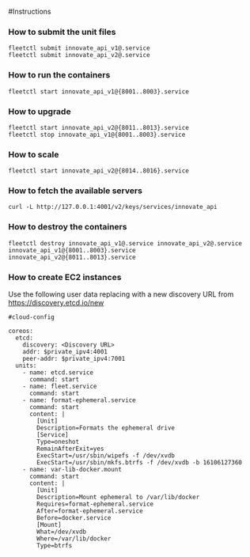 
#Instructions

### How to submit the unit files
```
fleetctl submit innovate_api_v1@.service 
fleetctl submit innovate_api_v2@.service 
```

### How to run the containers

```
fleetctl start innovate_api_v1@{8001..8003}.service 
```

### How to upgrade

```
fleetctl start innovate_api_v2@{8011..8013}.service 
fleetctl stop innovate_api_v1@{8001..8003}.service 

```
### How to scale

```
fleetctl start innovate_api_v2@{8014..8016}.service 
```

### How to fetch the available servers

```
curl -L http://127.0.0.1:4001/v2/keys/services/innovate_api
```

### How to destroy the containers

```
fleetctl destroy innovate_api_v1@.service innovate_api_v2@.service innovate_api_v1@{8001..8003}.service innovate_api_v2@{8011..8013}.service
```

### How to create EC2 instances

Use the following user data replacing <Discovery URL> with a new discovery URL from https://discovery.etcd.io/new 

```
#cloud-config

coreos:
  etcd:
    discovery: <Discovery URL>
    addr: $private_ipv4:4001
    peer-addr: $private_ipv4:7001
  units:
    - name: etcd.service
      command: start
    - name: fleet.service
      command: start
    - name: format-ephemeral.service
      command: start
      content: |
        [Unit]
        Description=Formats the ephemeral drive
        [Service]
        Type=oneshot
        RemainAfterExit=yes
        ExecStart=/usr/sbin/wipefs -f /dev/xvdb
        ExecStart=/usr/sbin/mkfs.btrfs -f /dev/xvdb -b 16106127360
    - name: var-lib-docker.mount
      command: start
      content: |
        [Unit]
        Description=Mount ephemeral to /var/lib/docker
        Requires=format-ephemeral.service
        After=format-ephemeral.service
        Before=docker.service
        [Mount]
        What=/dev/xvdb
        Where=/var/lib/docker
        Type=btrfs

```
